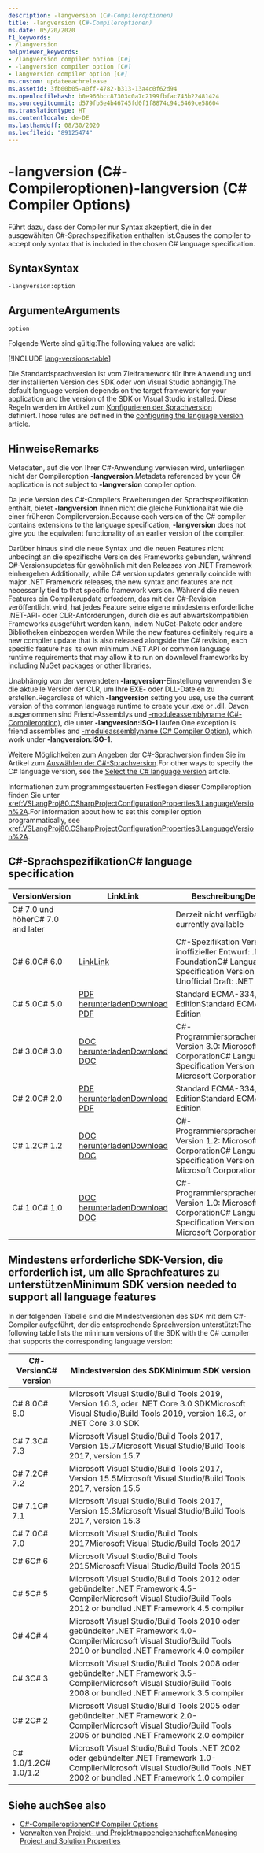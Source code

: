 ```yaml
---
description: -langversion (C#-Compileroptionen)
title: -langversion (C#-Compileroptionen)
ms.date: 05/20/2020
f1_keywords:
- /langversion
helpviewer_keywords:
- /langversion compiler option [C#]
- -langversion compiler option [C#]
- langversion compiler option [C#]
ms.custom: updateeachrelease
ms.assetid: 3fb00b05-a0ff-4782-b313-13a4c0f62d94
ms.openlocfilehash: b0e966bcc87303c0a7c2199fbfac743b22481424
ms.sourcegitcommit: d579fb5e4b46745fd0f1f8874c94c6469ce58604
ms.translationtype: HT
ms.contentlocale: de-DE
ms.lasthandoff: 08/30/2020
ms.locfileid: "89125474"
---
```

# <a name="-langversion-c-compiler-options"></a><span data-ttu-id="77869-103">-langversion (C#-Compileroptionen)</span><span class="sxs-lookup"><span data-stu-id="77869-103">-langversion (C# Compiler Options)</span></span>

<span data-ttu-id="77869-104">Führt dazu, dass der Compiler nur Syntax akzeptiert, die in der ausgewählten C#-Sprachspezifikation enthalten ist.</span><span class="sxs-lookup"><span data-stu-id="77869-104">Causes the compiler to accept only syntax that is included in the chosen C# language specification.</span></span>

## <a name="syntax"></a><span data-ttu-id="77869-105">Syntax</span><span class="sxs-lookup"><span data-stu-id="77869-105">Syntax</span></span>

```console
-langversion:option
```

## <a name="arguments"></a><span data-ttu-id="77869-106">Argumente</span><span class="sxs-lookup"><span data-stu-id="77869-106">Arguments</span></span>

`option`

<span data-ttu-id="77869-107">Folgende Werte sind gültig:</span><span class="sxs-lookup"><span data-stu-id="77869-107">The following values are valid:</span></span>

[!INCLUDE [lang-versions-table](../includes/langversion-table.md)]

<span data-ttu-id="77869-108">Die Standardsprachversion ist vom Zielframework für Ihre Anwendung und der installierten Version des SDK oder von Visual Studio abhängig.</span><span class="sxs-lookup"><span data-stu-id="77869-108">The default language version depends on the target framework for your application and the version of the SDK or Visual Studio installed.</span></span> <span data-ttu-id="77869-109">Diese Regeln werden im Artikel zum [Konfigurieren der Sprachversion](../configure-language-version.md#defaults) definiert.</span><span class="sxs-lookup"><span data-stu-id="77869-109">Those rules are defined in the [configuring the language version](../configure-language-version.md#defaults) article.</span></span>

## <a name="remarks"></a><span data-ttu-id="77869-110">Hinweise</span><span class="sxs-lookup"><span data-stu-id="77869-110">Remarks</span></span>

<span data-ttu-id="77869-111">Metadaten, auf die von Ihrer C#-Anwendung verwiesen wird, unterliegen nicht der Compileroption **-langversion**.</span><span class="sxs-lookup"><span data-stu-id="77869-111">Metadata referenced by your C# application is not subject to **-langversion** compiler option.</span></span>

<span data-ttu-id="77869-112">Da jede Version des C#-Compilers Erweiterungen der Sprachspezifikation enthält, bietet **-langversion** Ihnen nicht die gleiche Funktionalität wie die einer früheren Compilerversion.</span><span class="sxs-lookup"><span data-stu-id="77869-112">Because each version of the C# compiler contains extensions to the language specification, **-langversion** does not give you the equivalent functionality of an earlier version of the compiler.</span></span>

<span data-ttu-id="77869-113">Darüber hinaus sind die neue Syntax und die neuen Features nicht unbedingt an die spezifische Version des Frameworks gebunden, während C#-Versionsupdates für gewöhnlich mit den Releases von .NET Framework einhergehen.</span><span class="sxs-lookup"><span data-stu-id="77869-113">Additionally, while C# version updates generally coincide with major .NET Framework releases, the new syntax and features are not necessarily tied to that specific framework version.</span></span> <span data-ttu-id="77869-114">Während die neuen Features ein Compilerupdate erfordern, das mit der C#-Revision veröffentlicht wird, hat jedes Feature seine eigene mindestens erforderliche .NET-API- oder CLR-Anforderungen, durch die es auf abwärtskompatiblen Frameworks ausgeführt werden kann, indem NuGet-Pakete oder andere Bibliotheken einbezogen werden.</span><span class="sxs-lookup"><span data-stu-id="77869-114">While the new features definitely require a new compiler update that is also released alongside the C# revision, each specific feature has its own minimum .NET API or common language runtime requirements that may allow it to run on downlevel frameworks by including NuGet packages or other libraries.</span></span>

<span data-ttu-id="77869-115">Unabhängig von der verwendeten **-langversion**-Einstellung verwenden Sie die aktuelle Version der CLR, um Ihre EXE- oder DLL-Dateien zu erstellen.</span><span class="sxs-lookup"><span data-stu-id="77869-115">Regardless of which **-langversion** setting you use, use the current version of the common language runtime to create your .exe or .dll.</span></span> <span data-ttu-id="77869-116">Davon ausgenommen sind Friend-Assemblys und [-moduleassemblyname (C#-Compileroption)](./moduleassemblyname-compiler-option.md), die unter **-langversion:ISO-1** laufen.</span><span class="sxs-lookup"><span data-stu-id="77869-116">One exception is friend assemblies and [-moduleassemblyname (C# Compiler Option)](./moduleassemblyname-compiler-option.md), which work under **-langversion:ISO-1**.</span></span>

<span data-ttu-id="77869-117">Weitere Möglichkeiten zum Angeben der C#-Sprachversion finden Sie im Artikel zum [Auswählen der C#-Sprachversion](../configure-language-version.md).</span><span class="sxs-lookup"><span data-stu-id="77869-117">For other ways to specify the C# language version, see the [Select the C# language version](../configure-language-version.md) article.</span></span>

<span data-ttu-id="77869-118">Informationen zum programmgesteuerten Festlegen dieser Compileroption finden Sie unter <xref:VSLangProj80.CSharpProjectConfigurationProperties3.LanguageVersion%2A>.</span><span class="sxs-lookup"><span data-stu-id="77869-118">For information about how to set this compiler option programmatically, see <xref:VSLangProj80.CSharpProjectConfigurationProperties3.LanguageVersion%2A>.</span></span>

## <a name="c-language-specification"></a><span data-ttu-id="77869-119">C#-Sprachspezifikation</span><span class="sxs-lookup"><span data-stu-id="77869-119">C# language specification</span></span>

| <span data-ttu-id="77869-120">Version</span><span class="sxs-lookup"><span data-stu-id="77869-120">Version</span></span>          | <span data-ttu-id="77869-121">Link</span><span class="sxs-lookup"><span data-stu-id="77869-121">Link</span></span>                       | <span data-ttu-id="77869-122">Beschreibung</span><span class="sxs-lookup"><span data-stu-id="77869-122">Description</span></span>                                                             |
|------------------|----------------------------|-------------------------------------------------------------------------|
| <span data-ttu-id="77869-123">C# 7.0 und höher</span><span class="sxs-lookup"><span data-stu-id="77869-123">C# 7.0 and later</span></span> |                            | <span data-ttu-id="77869-124">Derzeit nicht verfügbar</span><span class="sxs-lookup"><span data-stu-id="77869-124">Not currently available</span></span>                                                 |
| <span data-ttu-id="77869-125">C# 6.0</span><span class="sxs-lookup"><span data-stu-id="77869-125">C# 6.0</span></span>           | <span data-ttu-id="77869-126">[Link][csharp-6]</span><span class="sxs-lookup"><span data-stu-id="77869-126">[Link][csharp-6]</span></span>           | <span data-ttu-id="77869-127">C#-Spezifikation Version 6, inoffizieller Entwurf: .NET Foundation</span><span class="sxs-lookup"><span data-stu-id="77869-127">C# Language Specification Version 6 - Unofficial Draft: .NET Foundation</span></span> |
| <span data-ttu-id="77869-128">C# 5.0</span><span class="sxs-lookup"><span data-stu-id="77869-128">C# 5.0</span></span>           | <span data-ttu-id="77869-129">[PDF herunterladen][csharp-5]</span><span class="sxs-lookup"><span data-stu-id="77869-129">[Download PDF][csharp-5]</span></span>   | <span data-ttu-id="77869-130">Standard ECMA-334, 5. Edition</span><span class="sxs-lookup"><span data-stu-id="77869-130">Standard ECMA-334 5th Edition</span></span>                                           |
| <span data-ttu-id="77869-131">C# 3.0</span><span class="sxs-lookup"><span data-stu-id="77869-131">C# 3.0</span></span>           | <span data-ttu-id="77869-132">[DOC herunterladen][csharp-3]</span><span class="sxs-lookup"><span data-stu-id="77869-132">[Download DOC][csharp-3]</span></span>   | <span data-ttu-id="77869-133">C#-Programmiersprachenspezifikation Version 3.0: Microsoft Corporation</span><span class="sxs-lookup"><span data-stu-id="77869-133">C# Language Specification Version 3.0: Microsoft Corporation</span></span>            |
| <span data-ttu-id="77869-134">C# 2.0</span><span class="sxs-lookup"><span data-stu-id="77869-134">C# 2.0</span></span>           | <span data-ttu-id="77869-135">[PDF herunterladen][csharp-2]</span><span class="sxs-lookup"><span data-stu-id="77869-135">[Download PDF][csharp-2]</span></span>   | <span data-ttu-id="77869-136">Standard ECMA-334, 4. Edition</span><span class="sxs-lookup"><span data-stu-id="77869-136">Standard ECMA-334 4th Edition</span></span>                                           |
| <span data-ttu-id="77869-137">C# 1.2</span><span class="sxs-lookup"><span data-stu-id="77869-137">C# 1.2</span></span>           | <span data-ttu-id="77869-138">[DOC herunterladen][csharp-1.2]</span><span class="sxs-lookup"><span data-stu-id="77869-138">[Download DOC][csharp-1.2]</span></span> | <span data-ttu-id="77869-139">C#-Programmiersprachenspezifikation Version 1.2: Microsoft Corporation</span><span class="sxs-lookup"><span data-stu-id="77869-139">C# Language Specification Version 1.2: Microsoft Corporation</span></span>            |
| <span data-ttu-id="77869-140">C# 1.0</span><span class="sxs-lookup"><span data-stu-id="77869-140">C# 1.0</span></span>           | <span data-ttu-id="77869-141">[DOC herunterladen][csharp-1]</span><span class="sxs-lookup"><span data-stu-id="77869-141">[Download DOC][csharp-1]</span></span>   | <span data-ttu-id="77869-142">C#-Programmiersprachenspezifikation Version 1.0: Microsoft Corporation</span><span class="sxs-lookup"><span data-stu-id="77869-142">C# Language Specification Version 1.0: Microsoft Corporation</span></span>            |

[csharp-6]: /dotnet/csharp/language-reference/language-specification/introduction
[csharp-5]: https://www.ecma-international.org/publications/files/ECMA-ST/ECMA-334.pdf
[csharp-3]: https://download.microsoft.com/download/3/8/8/388e7205-bc10-4226-b2a8-75351c669b09/CSharp%20Language%20Specification.doc
[csharp-2]: https://www.ecma-international.org/publications/files/ECMA-ST-ARCH/ECMA-334%204th%20edition%20June%202006.pdf
[csharp-1.2]: https://www.ecma-international.org/publications/files/ECMA-ST-ARCH/ECMA-334%202nd%20edition%20December%202002.pdf
[csharp-1]: https://www.ecma-international.org/publications/files/ECMA-ST-ARCH/ECMA-334%201st%20edition%20December%202001.pdf

## <a name="minimum-sdk-version-needed-to-support-all-language-features"></a><span data-ttu-id="77869-143">Mindestens erforderliche SDK-Version, die erforderlich ist, um alle Sprachfeatures zu unterstützen</span><span class="sxs-lookup"><span data-stu-id="77869-143">Minimum SDK version needed to support all language features</span></span>

<span data-ttu-id="77869-144">In der folgenden Tabelle sind die Mindestversionen des SDK mit dem C#-Compiler aufgeführt, der die entsprechende Sprachversion unterstützt:</span><span class="sxs-lookup"><span data-stu-id="77869-144">The following table lists the minimum versions of the SDK with the C# compiler that supports the corresponding language version:</span></span>

| <span data-ttu-id="77869-145">C#-Version</span><span class="sxs-lookup"><span data-stu-id="77869-145">C# version</span></span> | <span data-ttu-id="77869-146">Mindestversion des SDK</span><span class="sxs-lookup"><span data-stu-id="77869-146">Minimum SDK version</span></span>                                                                  |
|------------|--------------------------------------------------------------------------------------|
| <span data-ttu-id="77869-147">C# 8.0</span><span class="sxs-lookup"><span data-stu-id="77869-147">C# 8.0</span></span>     | <span data-ttu-id="77869-148">Microsoft Visual Studio/Build Tools 2019, Version 16.3, oder .NET Core 3.0 SDK</span><span class="sxs-lookup"><span data-stu-id="77869-148">Microsoft Visual Studio/Build Tools 2019, version 16.3, or .NET Core 3.0 SDK</span></span>         |
| <span data-ttu-id="77869-149">C# 7.3</span><span class="sxs-lookup"><span data-stu-id="77869-149">C# 7.3</span></span>     | <span data-ttu-id="77869-150">Microsoft Visual Studio/Build Tools 2017, Version 15.7</span><span class="sxs-lookup"><span data-stu-id="77869-150">Microsoft Visual Studio/Build Tools 2017, version 15.7</span></span>                               |
| <span data-ttu-id="77869-151">C# 7.2</span><span class="sxs-lookup"><span data-stu-id="77869-151">C# 7.2</span></span>     | <span data-ttu-id="77869-152">Microsoft Visual Studio/Build Tools 2017, Version 15.5</span><span class="sxs-lookup"><span data-stu-id="77869-152">Microsoft Visual Studio/Build Tools 2017, version 15.5</span></span>                               |
| <span data-ttu-id="77869-153">C# 7.1</span><span class="sxs-lookup"><span data-stu-id="77869-153">C# 7.1</span></span>     | <span data-ttu-id="77869-154">Microsoft Visual Studio/Build Tools 2017, Version 15.3</span><span class="sxs-lookup"><span data-stu-id="77869-154">Microsoft Visual Studio/Build Tools 2017, version 15.3</span></span>                               |
| <span data-ttu-id="77869-155">C# 7.0</span><span class="sxs-lookup"><span data-stu-id="77869-155">C# 7.0</span></span>     | <span data-ttu-id="77869-156">Microsoft Visual Studio/Build Tools 2017</span><span class="sxs-lookup"><span data-stu-id="77869-156">Microsoft Visual Studio/Build Tools 2017</span></span>                                             |
| <span data-ttu-id="77869-157">C# 6</span><span class="sxs-lookup"><span data-stu-id="77869-157">C# 6</span></span>       | <span data-ttu-id="77869-158">Microsoft Visual Studio/Build Tools 2015</span><span class="sxs-lookup"><span data-stu-id="77869-158">Microsoft Visual Studio/Build Tools 2015</span></span>                                             |
| <span data-ttu-id="77869-159">C# 5</span><span class="sxs-lookup"><span data-stu-id="77869-159">C# 5</span></span>       | <span data-ttu-id="77869-160">Microsoft Visual Studio/Build Tools 2012 oder gebündelter .NET Framework 4.5-Compiler</span><span class="sxs-lookup"><span data-stu-id="77869-160">Microsoft Visual Studio/Build Tools 2012 or bundled .NET Framework 4.5 compiler</span></span>      |
| <span data-ttu-id="77869-161">C# 4</span><span class="sxs-lookup"><span data-stu-id="77869-161">C# 4</span></span>       | <span data-ttu-id="77869-162">Microsoft Visual Studio/Build Tools 2010 oder gebündelter .NET Framework 4.0-Compiler</span><span class="sxs-lookup"><span data-stu-id="77869-162">Microsoft Visual Studio/Build Tools 2010 or bundled .NET Framework 4.0 compiler</span></span>      |
| <span data-ttu-id="77869-163">C# 3</span><span class="sxs-lookup"><span data-stu-id="77869-163">C# 3</span></span>       | <span data-ttu-id="77869-164">Microsoft Visual Studio/Build Tools 2008 oder gebündelter .NET Framework 3.5-Compiler</span><span class="sxs-lookup"><span data-stu-id="77869-164">Microsoft Visual Studio/Build Tools 2008 or bundled .NET Framework 3.5 compiler</span></span>      |
| <span data-ttu-id="77869-165">C# 2</span><span class="sxs-lookup"><span data-stu-id="77869-165">C# 2</span></span>       | <span data-ttu-id="77869-166">Microsoft Visual Studio/Build Tools 2005 oder gebündelter .NET Framework 2.0-Compiler</span><span class="sxs-lookup"><span data-stu-id="77869-166">Microsoft Visual Studio/Build Tools 2005 or bundled .NET Framework 2.0 compiler</span></span>      |
| <span data-ttu-id="77869-167">C# 1.0/1.2</span><span class="sxs-lookup"><span data-stu-id="77869-167">C# 1.0/1.2</span></span> | <span data-ttu-id="77869-168">Microsoft Visual Studio/Build Tools .NET 2002 oder gebündelter .NET Framework 1.0-Compiler</span><span class="sxs-lookup"><span data-stu-id="77869-168">Microsoft Visual Studio/Build Tools .NET 2002 or bundled .NET Framework 1.0 compiler</span></span> |

## <a name="see-also"></a><span data-ttu-id="77869-169">Siehe auch</span><span class="sxs-lookup"><span data-stu-id="77869-169">See also</span></span>

- [<span data-ttu-id="77869-170">C#-Compileroptionen</span><span class="sxs-lookup"><span data-stu-id="77869-170">C# Compiler Options</span></span>](index.md)
- [<span data-ttu-id="77869-171">Verwalten von Projekt- und Projektmappeneigenschaften</span><span class="sxs-lookup"><span data-stu-id="77869-171">Managing Project and Solution Properties</span></span>](/visualstudio/ide/managing-project-and-solution-properties)
